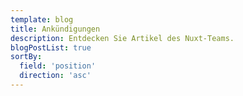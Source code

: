 ```yaml
---
template: blog
title: Ankündigungen
description: Entdecken Sie Artikel des Nuxt-Teams.
blogPostList: true
sortBy:
  field: 'position'
  direction: 'asc'
---
```

